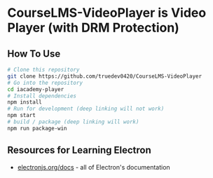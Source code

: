 # CourseLMS-VideoPlayer is Video Player (with DRM Protection)

## How To Use

```bash
# Clone this repository
git clone https://github.com/truedev0420/CourseLMS-VideoPlayer
# Go into the repository
cd iacademy-player
# Install dependencies
npm install
# Run for development (deep linking will not work)
npm start
# build / package (deep linking will work)
npm run package-win
```

## Resources for Learning Electron

- [electronjs.org/docs](https://electronjs.org/docs) - all of Electron's documentation
